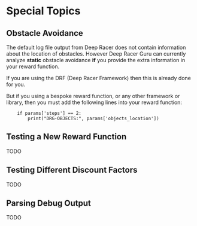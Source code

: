 # Special Topics

## Obstacle Avoidance
The default log file output from Deep Racer does not contain information about the location of obstacles. However Deep Racer Guru can currently analyze **static** obstacle avoidance **if** you provide the extra information in your reward function.

If you are using the DRF (Deep Racer Framework) then this is already done for you.

But if you using a bespoke reward function, or any other framework or library, then you must add the following lines into your reward function:

        if params['steps'] == 2:
            print("DRG-OBJECTS:", params['objects_location'])
                        
## Testing a New Reward Function
TODO

## Testing Different Discount Factors
TODO



## Parsing Debug Output
TODO
